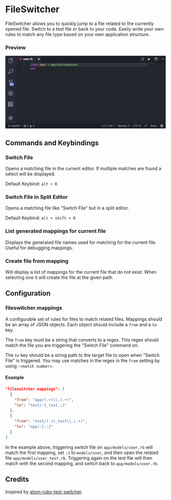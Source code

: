 # FileSwitcher

FileSwitcher allows you to quickly jump to a file related to the currently opened file. Switch to a test file or back to your code. Easily write your own rules to match any file type based on your own application structure.

### Preview

![FileSwitcher preview](https://raw.githubusercontent.com/johnathanludwig/vscode-fileswitcher/master/images/preview.gif)

## Commands and Keybindings

### Switch File

Opens a matching file in the current editor. If multiple matches are found a select will be displayed.

Default Keybind: `alt + R`

### Switch File in Split Editor

Opens a matching file like "Switch File" but in a split editor.

Default Keybind: `alt + shift + R`

### List generated mappings for current file

Displays the generated file names used for matching for the current file. Useful for debugging mappings.

### Create file from mapping

Will display a list of mappings for the current file that do not exist. When selecting one it will create the file at the given path.

## Configuration

### fileswitcher.mappings

A configurable set of rules for files to match related files. Mappings should be an array of JSON objects. Each object should include a `from` and a `to` key.

The `from` key must be a string that converts to a regex. This regex should match the file you are triggering the "Switch File" command on.

The `to` key should be a string path to the target file to open when "Switch File" is triggered. You may use matches in the regex in the `from` setting by using `:<match number>`.

#### Example

```json
"fileswitcher.mappings": [
  {
    "from": "app/(.+)\\.(.+)",
    "to": "test/:1_test.:2"
  },
  {
    "from": "test/(.+)_test\\.(.+)",
    "to": "app/:1.:2"
  }
]
```

In the example above, triggering switch file on `app/models/user.rb` will match the first mapping, set `:1` to `models/user`, and then open the related file `app/models/user_test.rb`. Triggering again on the test file will then match with the second mapping, and switch back to `app/models/user.rb`.

## Credits

Inspired by [atom-ruby-test-switcher](https://github.com/dcarral/atom-ruby-test-switcher).
